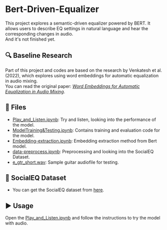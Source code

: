 # Bert-Driven-Equalizer

This project explores a semantic-driven equalizer powered by BERT. It allows users to describe EQ settings in natural language and hear the corresponding changes in audio.  
And it's not finished yet.

## 🔍 Baseline Research
Part of this project and codes are based on the research by Venkatesh et al. (2022), which explores using word embeddings for automatic equalization in audio mixing.  
You can read the original paper: [*Word Embeddings for Automatic Equalization in Audio Mixing*](https://arxiv.org/abs/2202.08898).
## 🔧 Files

- [Play_and_Listen.ipynb](./Play_and_Listen.ipynb): Try and listen, looking into the performance of the model.
- [ModelTraining&Testing.ipynb](./ModelTraining&Testing.ipynb): Contains training and evaluation code for the model.
- [Embedding-extraction.ipynb](./Embedding-extraction20%copy.ipynb): Embedding extraction method from Bert model.
- [data-preprocess.ipynb](./data-preprocess20%copy.ipynb): Preprocessing and looking into the SocialEQ Dataset.
- [e_gtr_short.wav](./e_gtr_short.wav): Sample guitar audiofile for testing.

## 📄 SocialEQ Dataset
- You can get the SocialEQ dataset from [here](https://www.dropbox.com/scl/fo/ulk8t7ad5b1js8qwuph3f/ANnatQNiD1QoQoeDDZktHjM/data/raw?e=1&preview=eq_contributions.csv&rlkey=we20hw9qu94wytocopw5np1yj&subfolder_nav_tracking=1&dl=0).

## ▶️ Usage
Open the [Play_and_Listen.ipynb](./Play_and_Listen.ipynb) and follow the instructions to try the model with audio.
  
